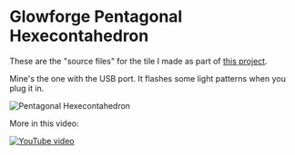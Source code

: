 # Glowforge Pentagonal Hexecontahedron

These are the "source files" for the tile I made as part of
[this project](https://community.glowforge.com/t/pentagonal-hexecontahedron/58099).

Mine's the one with the USB port. It flashes some light patterns when you plug it in.

![Pentagonal Hexecontahedron](https://aws1.discourse-cdn.com/glowforge/optimized/3X/2/f/2fbae47d4aa9e7fd19346e5010aa04c01cff953d_2_680x680.jpeg)

More in this video:

[![YouTube video](https://img.youtube.com/vi/DAKhwMr7sG8/0.jpg)](https://youtu.be/DAKhwMr7sG8)
